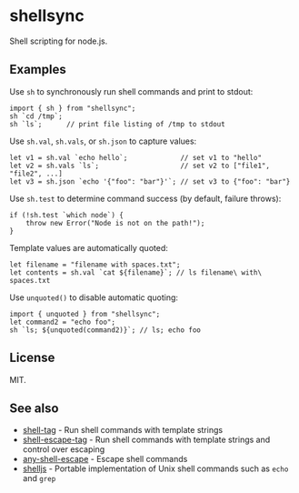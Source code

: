 # shellsync

Shell scripting for node.js.

## Examples

Use `sh` to synchronously run shell commands and print to stdout:

```
import { sh } from "shellsync";
sh `cd /tmp`;
sh `ls`;      // print file listing of /tmp to stdout
```

Use `sh.val`, `sh.vals`, or `sh.json` to capture values:

```
let v1 = sh.val `echo hello`;             // set v1 to "hello"
let v2 = sh.vals `ls`;                    // set v2 to ["file1", "file2", ...]
let v3 = sh.json `echo '{"foo": "bar"}'`; // set v3 to {"foo": "bar"}
```

Use `sh.test` to determine command success (by default, failure throws):

```
if (!sh.test `which node`) {
    throw new Error("Node is not on the path!");
}
```

Template values are automatically quoted:

```
let filename = "filename with spaces.txt";
let contents = sh.val `cat ${filename}`; // ls filename\ with\ spaces.txt
```

Use `unquoted()` to disable automatic quoting:

```
import { unquoted } from "shellsync";
let command2 = "echo foo";
sh `ls; ${unquoted(command2)}`; // ls; echo foo
```

## License

MIT.

## See also

* [shell-tag](https://www.npmjs.com/package/shell-tag) - Run shell commands with template strings
* [shell-escape-tag](https://www.npmjs.com/package/shell-escape-tag) - Run shell commands with template strings and control over escaping
* [any-shell-escape](https://www.npmjs.com/package/any-shell-escape) - Escape shell commands
* [shelljs](https://www.npmjs.com/package/shelljs) - Portable implementation of Unix shell commands such as `echo` and `grep`